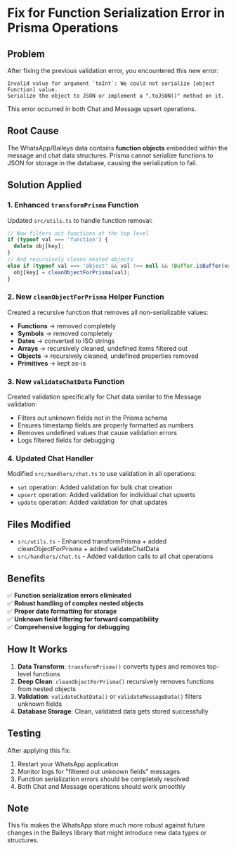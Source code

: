 # Fix for Function Serialization Error in Prisma Operations

## Problem
After fixing the previous validation error, you encountered this new error:

```
Invalid value for argument `toInt`: We could not serialize [object Function] value. 
Serialize the object to JSON or implement a ".toJSON()" method on it.
```

This error occurred in both Chat and Message upsert operations.

## Root Cause
The WhatsApp/Baileys data contains **function objects** embedded within the message and chat data structures. Prisma cannot serialize functions to JSON for storage in the database, causing the serialization to fail.

## Solution Applied

### 1. Enhanced `transformPrisma` Function
Updated `src/utils.ts` to handle function removal:

```typescript
// Now filters out functions at the top level
if (typeof val === 'function') {
  delete obj[key];
} 
// And recursively cleans nested objects
else if (typeof val === 'object' && val !== null && !Buffer.isBuffer(val)) {
  obj[key] = cleanObjectForPrisma(val);
}
```

### 2. New `cleanObjectForPrisma` Helper Function
Created a recursive function that removes all non-serializable values:
- **Functions** → removed completely
- **Symbols** → removed completely  
- **Dates** → converted to ISO strings
- **Arrays** → recursively cleaned, undefined items filtered out
- **Objects** → recursively cleaned, undefined properties removed
- **Primitives** → kept as-is

### 3. New `validateChatData` Function
Created validation specifically for Chat data similar to the Message validation:
- Filters out unknown fields not in the Prisma schema
- Ensures timestamp fields are properly formatted as numbers
- Removes undefined values that cause validation errors
- Logs filtered fields for debugging

### 4. Updated Chat Handler
Modified `src/handlers/chat.ts` to use validation in all operations:
- `set` operation: Added validation for bulk chat creation
- `upsert` operation: Added validation for individual chat upserts  
- `update` operation: Added validation for chat updates

## Files Modified
- `src/utils.ts` - Enhanced transformPrisma + added cleanObjectForPrisma + added validateChatData
- `src/handlers/chat.ts` - Added validation calls to all chat operations

## Benefits
✅ **Function serialization errors eliminated**  
✅ **Robust handling of complex nested objects**  
✅ **Proper date formatting for storage**  
✅ **Unknown field filtering for forward compatibility**  
✅ **Comprehensive logging for debugging**

## How It Works
1. **Data Transform**: `transformPrisma()` converts types and removes top-level functions
2. **Deep Clean**: `cleanObjectForPrisma()` recursively removes functions from nested objects
3. **Validation**: `validateChatData()` or `validateMessageData()` filters unknown fields
4. **Database Storage**: Clean, validated data gets stored successfully

## Testing
After applying this fix:
1. Restart your WhatsApp application
2. Monitor logs for "filtered out unknown fields" messages
3. Function serialization errors should be completely resolved
4. Both Chat and Message operations should work smoothly

## Note
This fix makes the WhatsApp store much more robust against future changes in the Baileys library that might introduce new data types or structures.
